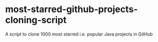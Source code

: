 # most-starred-github-projects-cloning-script
A script to clone 1000 most starred i.e. popular Java projects in GitHub
